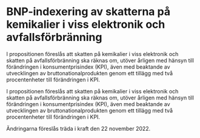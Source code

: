 # BNP-indexering av skatterna på kemikalier i viss elektronik och avfallsförbränning

I propositionen föreslås att skatten på kemikalier i viss elektronik och skatten på avfallsförbränning ska räknas om, utöver årligen med hänsyn till förändringen i konsumentprisindex (KPI), även med beaktande av utvecklingen av bruttonationalprodukten genom ett tillägg med två procentenheter till förändringen i KPI.

I propositionen föreslås att skatten på kemikalier i viss elektronik och skatten på avfallsförbränning ska räknas om, utöver årligen med hänsyn till förändringen i konsumentprisindex (KPI), även med beaktande av utvecklingen av bruttonationalprodukten genom ett tillägg med två procentenheter till förändringen i KPI.

Ändringarna föreslås träda i kraft den 22 november 2022.
